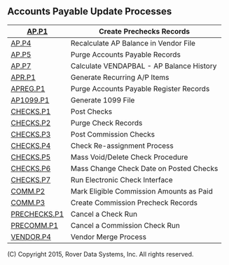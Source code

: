 ## Accounts Payable Update Processes
<PageHeader />

| [AP.P1](../AP-P1/README.md)               | Create Prechecks Records                 |
| ----------------------------------------- | ---------------------------------------- |
| [AP.P4](../AP-P4/README.md)               | Recalculate AP Balance in Vendor File    |
| [AP.P5](../AP-P5/README.md)               | Purge Accounts Payable Records           |
| [AP.P7](../AP-P7/README.md)               | Calculate VENDAPBAL - AP Balance History |
| [APR.P1](../APR-P1/README.md)             | Generate Recurring A/P Items             |
| [APREG.P1](../APREG-P1/README.md)         | Purge Accounts Payable Register Records  |
| [AP1099.P1](../AP1099-P1/README.md)       | Generate 1099 File                       |
| [CHECKS.P1](../CHECKS-P1/README.md)       | Post Checks                              |
| [CHECKS.P2](../CHECKS-P2/README.md)       | Purge Check Records                      |
| [CHECKS.P3](../CHECKS-P3/README.md)       | Post Commission Checks                   |
| [CHECKS.P4](../CHECKS-P4/README.md)       | Check Re-assignment Process              |
| [CHECKS.P5](../CHECKS-P5/README.md)       | Mass Void/Delete Check Procedure         |
| [CHECKS.P6](../CHECKS-P6/README.md)       | Mass Change Check Date on Posted Checks  |
| [CHECKS.P7](../CHECKS-P7/README.md)       | Run Electronic Check Interface           |
| [COMM.P2](../COMM-P2/README.md)           | Mark Eligible Commission Amounts as Paid |
| [COMM.P3](../COMM-P3/README.md)           | Create Commission Precheck Records       |
| [PRECHECKS.P1](../PRECHECKS-P1/README.md) | Cancel a Check Run                       |
| [PRECOMM.P1](../PRECOMM-P1/README.md)     | Cancel a Commission Check Run            |
| [VENDOR.P4](../VENDOR-P4/README.md)       | Vendor Merge Process                     |

(C) Copyright 2015, Rover Data Systems, Inc.
All rights reserved.
<badge text= "Version 8.10.57 " vertical="middle" />

<PageFooter />
